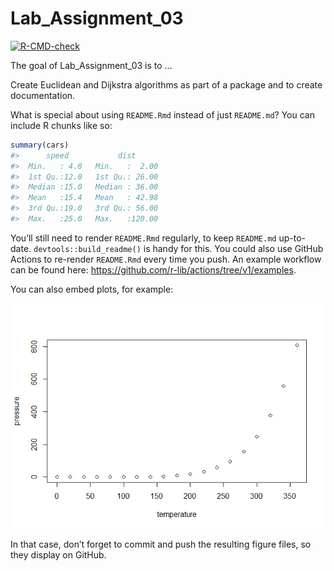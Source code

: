 
<!-- README.md is generated from README.Rmd. Please edit that file -->

# Lab_Assignment_03

<!-- badges: start -->
[![R-CMD-check](https://github.com/VarunRavi95/Lab_Assignment_03/actions/workflows/R-CMD-check.yaml/badge.svg)](https://github.com/VarunRavi95/Lab_Assignment_03/actions/workflows/R-CMD-check.yaml)
<!-- badges: end -->

The goal of Lab_Assignment_03 is to …

Create Euclidean and Dijkstra algorithms as part of a package and to
create documentation.

What is special about using `README.Rmd` instead of just `README.md`?
You can include R chunks like so:

``` r
summary(cars)
#>      speed           dist       
#>  Min.   : 4.0   Min.   :  2.00  
#>  1st Qu.:12.0   1st Qu.: 26.00  
#>  Median :15.0   Median : 36.00  
#>  Mean   :15.4   Mean   : 42.98  
#>  3rd Qu.:19.0   3rd Qu.: 56.00  
#>  Max.   :25.0   Max.   :120.00
```

You’ll still need to render `README.Rmd` regularly, to keep `README.md`
up-to-date. `devtools::build_readme()` is handy for this. You could also
use GitHub Actions to re-render `README.Rmd` every time you push. An
example workflow can be found here:
<https://github.com/r-lib/actions/tree/v1/examples>.

You can also embed plots, for example:

![](README_files/figure-gfm/pressure-1.png)<!-- -->

In that case, don’t forget to commit and push the resulting figure
files, so they display on GitHub.
